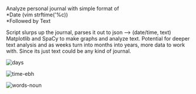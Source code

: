 Analyze personal journal with simple format of <br>
*Date (vim strftime('%c)) <br>
*Followed by Text<br>

Script slurps up the journal, parses it out to json --> (date/time, text)<br>
Matplotlib and SpaCy to make graphs and analyze text. Potential for deeper text analysis and as weeks turn into months into years, more data to work with. Since its just text could be any kind of journal.

![days](https://github.com/briggsreschke/vim-journal/assets/16325768/d069cb8e-e8e6-4cdb-9c2e-57bae14aef39)

![time-ebh](https://github.com/briggsreschke/vim-journal/assets/16325768/4c908734-d8af-448e-8f8f-d91a3a113691)

![words-noun](https://github.com/briggsreschke/vim-journal/assets/16325768/cb9d76e8-ff8e-4a26-8526-df181d4c3cd7)





